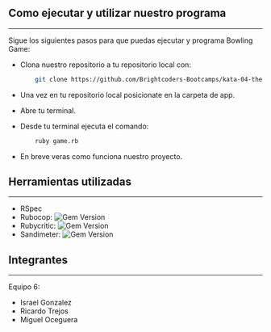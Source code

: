 ## Como ejecutar y utilizar nuestro programa
---
Sigue los siguientes pasos para que puedas ejecutar y programa Bowling Game:
    
- Clona nuestro repositorio a tu repositorio local con:

    ```bash
        git clone https://github.com/Brightcoders-Bootcamps/kata-04-the-bowling-game-team06-kata04.git
    ```
- Una vez en tu repositorio local posicionate en la carpeta de app.
- Abre tu terminal.
- Desde tu terminal ejecuta el comando:

    ```bash
        ruby game.rb
    ```

- En breve veras como funciona nuestro proyecto.

## Herramientas utilizadas
---

- RSpec 
- Rubocop: ![Gem Version](https://badge.fury.io/rb/rubocop.svg)
- Rubycritic: ![Gem Version](https://badge.fury.io/rb/rubycritic.svg)
- Sandimeter: ![Gem Version](https://badge.fury.io/rb/sandi_meter.png)
## Integrantes
---
Equipo 6:

- Israel Gonzalez
- Ricardo Trejos
- Miguel Oceguera